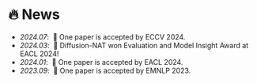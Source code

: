 # 🔥 News
- *2024.07*: &nbsp;🎉 One paper is accepted by ECCV 2024.
- *2024.03*: &nbsp;🎉 Diffusion-NAT won Evaluation and Model Insight Award at EACL 2024!
- *2024.01*: &nbsp;🎉 One paper is accepted by EACL 2024.
- *2023.09*: &nbsp;🎉 One paper is accepted by EMNLP 2023. 